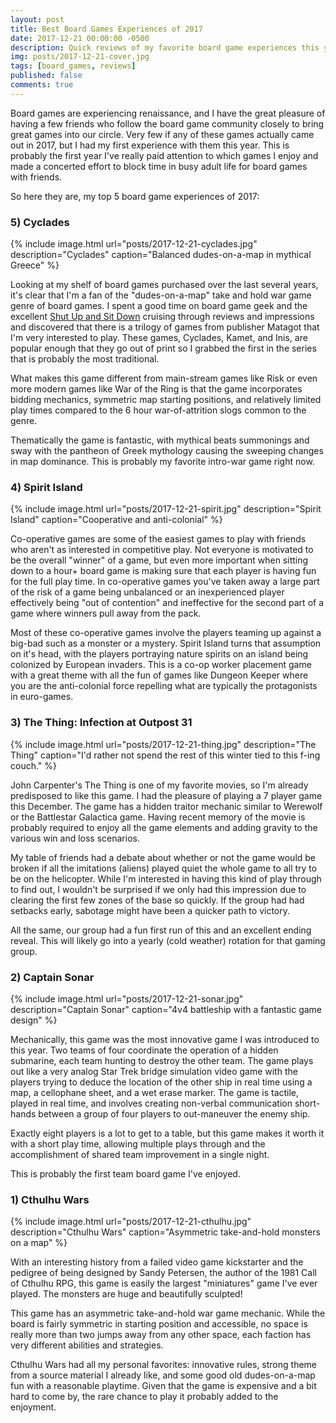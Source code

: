 ```yaml
---
layout: post
title: Best Board Games Experiences of 2017
date: 2017-12-21 00:00:00 -0500
description: Quick reviews of my favorite board game experiences this year
img: posts/2017-12-21-cover.jpg
tags: [board_games, reviews]
published: false
comments: true
---
```


Board games are experiencing renaissance, and I have the great pleasure of having a few friends who follow the board game community closely to bring great games into our circle.  Very few if any of these games actually came out in 2017, but I had my first experience with them this year.  This is probably the first year I've really paid attention to which games I enjoy and made a concerted effort to block time in busy adult life for board games with friends.  

So here they are, my top 5 board game experiences of 2017:

### 5) Cyclades
{% include image.html url="posts/2017-12-21-cyclades.jpg" description="Cyclades" caption="Balanced dudes-on-a-map in mythical Greece" %}

Looking at my shelf of board games purchased over the last several years, it's clear that I'm a fan of the "dudes-on-a-map" take and hold war game genre of board games.  I spent a good time on board game geek and the excellent [Shut Up and Sit Down](shutupandsitdown.com) cruising through reviews and impressions and discovered that there is a trilogy of games from publisher Matagot that I'm very interested to play.  These games, Cyclades, Kamet, and Inis, are popular enough that they go out of print so I grabbed the first in the series that is probably the most traditional.

What makes this game different from main-stream games like Risk or even more modern games like War of the Ring is that the game incorporates bidding mechanics, symmetric map starting positions, and relatively limited play times compared to the 6 hour war-of-attrition slogs common to the genre.

Thematically the game is fantastic, with mythical beats summonings and sway with the pantheon of Greek mythology causing the sweeping changes in map dominance.  This is probably my favorite intro-war game right now.

### 4) Spirit Island
{% include image.html url="posts/2017-12-21-spirit.jpg" description="Spirit Island" caption="Cooperative and anti-colonial" %}

Co-operative games are some of the easiest games to play with friends who aren't as interested in competitive play.  Not everyone is motivated to be the overall "winner" of a game, but even more important when sitting down to a hour+ board game is making sure that each player is having fun for the full play time.  In co-operative games you've taken away a large part of the risk of a game being unbalanced or an inexperienced player effectively being "out of contention" and ineffective for the second part of a game where winners pull away from the pack.

Most of these co-operative games involve the players teaming up against a big-bad such as a monster or a mystery.  Spirit Island turns that assumption on it's head, with the players portraying nature spirits on an island being colonized by European invaders.  This is a co-op worker placement game with a great theme with all the fun of games like Dungeon Keeper where you are the anti-colonial force repelling what are typically the protagonists in euro-games.  

### 3) The Thing: Infection at Outpost 31
{% include image.html url="posts/2017-12-21-thing.jpg" description="The Thing" caption="I'd rather not spend the rest of this winter tied to this f-ing couch." %}

John Carpenter's The Thing is one of my favorite movies, so I'm already predisposed to like this game. I had the pleasure of playing a 7 player game this December. The game has a hidden traitor mechanic similar to Werewolf or the Battlestar Galactica game.  Having recent memory of the movie is probably required to enjoy all the game elements and adding gravity to the various win and loss scenarios.  

My table of friends had a debate about whether or not the game would be broken if all the imitations (aliens) played quiet the whole game to all try to be on the helicopter.  While I'm interested in having this kind of play through to find out, I wouldn't be surprised if we only had this impression due to clearing the first few zones of the base so quickly.  If the group had had setbacks early, sabotage might have been a quicker path to victory.  

All the same, our group had a fun first run of this and an excellent ending reveal.  This will likely go into a yearly (cold weather) rotation for that gaming group.

### 2) Captain Sonar
{% include image.html url="posts/2017-12-21-sonar.jpg" description="Captain Sonar" caption="4v4 battleship with a fantastic game design" %}

Mechanically, this game was the most innovative game I was introduced to this year.  Two teams of four coordinate the operation of a hidden submarine, each team hunting to destroy the other team.  The game plays out like a very analog Star Trek bridge simulation video game with the players trying to deduce the location of the other ship in real time using a map, a cellophane sheet, and a wet erase marker.  The game is tactile, played in real time, and involves creating non-verbal communication short-hands between a group of four players to out-maneuver the enemy ship.

Exactly eight players is a lot to get to a table, but this game makes it worth it with a short play time, allowing multiple plays through and the accomplishment of shared team improvement in a single night.

This is probably the first team board game I've enjoyed.  

### 1) Cthulhu Wars
{% include image.html url="posts/2017-12-21-cthulhu.jpg" description="Cthulhu Wars" caption="Asymmetric take-and-hold monsters on a map" %}

With an interesting history from a failed video game kickstarter and the pedigree of being designed by Sandy Petersen, the author of the 1981 Call of Cthulhu RPG, this game is easily the largest "miniatures" game I've ever played.  The monsters are huge and beautifully sculpted!

This game has an asymmetric take-and-hold war game mechanic.  While the board is fairly symmetric in starting position and accessible, no space is really more than two jumps away from any other space, each faction has very different abilities and strategies.  

Cthulhu Wars had all my personal favorites: innovative rules, strong theme from a source material I already like, and some good old dudes-on-a-map fun with a reasonable playtime.  Given that the game is expensive and a bit hard to come by, the rare chance to play it probably added to the enjoyment.




